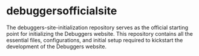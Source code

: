 # debuggersofficialsite
The debuggers-site-initialization repository serves as the official starting point for initializing the Debuggers website. This repository contains all the essential files, configurations, and initial setup required to kickstart the development of the Debuggers website.
